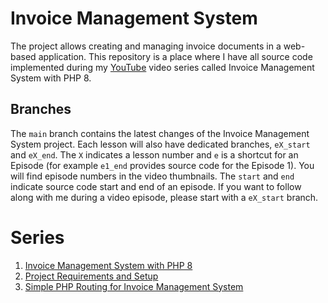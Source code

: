 # Invoice Management System
The project allows creating and managing invoice documents in a web-based application. 
This repository is a place where I have all source code implemented during my [YouTube](https://www.youtube.com/@MaxPronko) video series called Invoice Management System with PHP 8.

## Branches
The `main` branch contains the latest changes of the Invoice Management System project. Each lesson will also have dedicated branches, `eX_start` and `eX_end`. The `X` indicates a lesson number and `e` is a shortcut for an Episode (for example `e1_end` provides source code for the Episode 1). You will find episode numbers in the video thumbnails.
The `start` and `end` indicate source code start and end of an episode. If you want to follow along with me during a video episode, please start with a `eX_start` branch.

# Series
1. [Invoice Management System with PHP 8](https://www.youtube.com/watch?v=zoIgpOIRJWo)
2. [Project Requirements and Setup](https://youtu.be/uSmU2KgSXC0)
3. [Simple PHP Routing for Invoice Management System](https://youtu.be/70UJa2x7Pkk)
